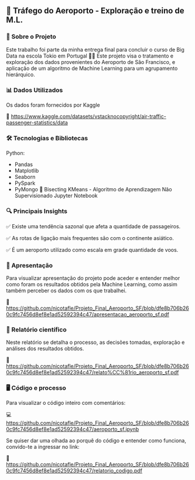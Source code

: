 ## 📌 Tráfego do Aeroporto - Exploração e treino de M.L.

### 📍 Sobre o Projeto

Este trabalho foi parte da minha entrega final para concluir o curso de Big Data na escola Tokio em Portugal 🧑‍🎓
Este projeto visa o tratamento e exploração dos dados provenientes do Aeroporto de São Francisco, e aplicação de um algoritmo de Machine Learning para um agrupamento hierárquico. 

### 📊 Dados Utilizados

Os dados foram fornecidos por Kaggle

🔗 https://www.kaggle.com/datasets/vstacknocopyright/air-traffic-passenger-statistics/data

### 🛠️ Tecnologias e Bibliotecas 

Python:
+ Pandas
+ Matplotlib
+ Seaborn
+ PySpark
+ PyMongo
🤖 Bisecting KMeans - Algoritmo de Aprendizagem Não Supervisionado
Jupyter Notebook 

### 🔍 Principais Insights

✅ Existe uma tendência sazonal que afeta a quantidade de passageiros.

✅ As rotas de ligação mais frequentes são com o continente asiático.

✅ É um aeroporto utilizado como escala em grade quantidade de voos.

### 📄 Apresentação

Para visualizar apresentação do projeto pode aceder e entender melhor como foram os resultados obtidos pela Machine Learning, como assim também perceber os dados com os que trabalhei.

📌 https://github.com/nicotafle/Projeto_Final_Aeroporto_SF/blob/dfe8b706b260c9fc7456d8ef8e1ad52592394c47/apresentacao_aeroporto_sf.pdf

### 📖 Relatório científico

Neste relatório se detalha o processo, as decisões tomadas, exploração e análises dos resultados obtidos.

📄 https://github.com/nicotafle/Projeto_Final_Aeroporto_SF/blob/dfe8b706b260c9fc7456d8ef8e1ad52592394c47/relato%CC%81rio_aeroporto_sf.pdf

### 🖥️ Código e processo

Para visualizar o código inteiro com comentários: 

💻 https://github.com/nicotafle/Projeto_Final_Aeroporto_SF/blob/dfe8b706b260c9fc7456d8ef8e1ad52592394c47/aeroporto_sf.ipynb

Se quiser dar uma olhada ao porquê do código e entender como funciona, convido-te a ingressar no link: 

📄 ​​https://github.com/nicotafle/Projeto_Final_Aeroporto_SF/blob/dfe8b706b260c9fc7456d8ef8e1ad52592394c47/relatorio_codigo.pdf
